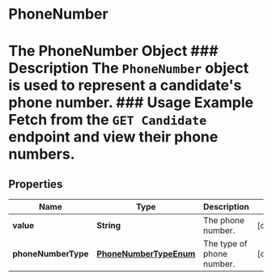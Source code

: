 

# PhoneNumber

# The PhoneNumber Object ### Description The `PhoneNumber` object is used to represent a candidate's phone number. ### Usage Example Fetch from the `GET Candidate` endpoint and view their phone numbers.

## Properties

Name | Type | Description | Notes
------------ | ------------- | ------------- | -------------
**value** | **String** | The phone number. |  [optional]
**phoneNumberType** | [**PhoneNumberTypeEnum**](PhoneNumberTypeEnum.md) | The type of phone number. |  [optional]



